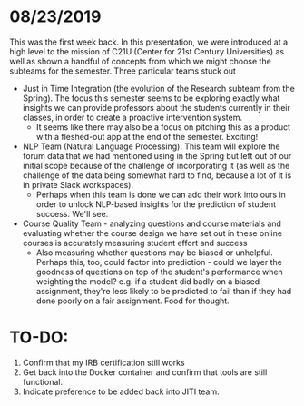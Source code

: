 # 08/23/2019

This was the first week back. In this presentation, we were introduced at a high level to the mission of C21U (Center for 21st Century Universities) as well as shown a handful of concepts from which we might choose the subteams for the semester.
Three particular teams stuck out
- Just in Time Integration (the evolution of the Research subteam from the Spring). The focus this semester seems to be exploring exactly what insights we can provide professors about the students currently in their classes, in order to create a proactive intervention system.
  - It seems like there may also be a focus on pitching this as a product with a fleshed-out app at the end of the semester. Exciting!
- NLP Team (Natural Language Processing). This team will explore the forum data that we had mentioned using in the Spring but left out of our initial scope because of the challenge of incorporating it (as well as the challenge of the data being somewhat hard to find, because a lot of it is in private Slack workspaces).
  - Perhaps when this team is done we can add their work into ours in order to unlock NLP-based insights for the prediction of student success. We'll see.
- Course Quality Team - analyzing questions and course materials and evaluating whether the course design we have set out in these online courses is accurately measuring student effort and success
  - Also measuring whether questions may be biased or unhelpful. Perhaps this, too, could factor into prediction - could we layer the goodness of questions on top of the student's performance when weighting the model? e.g. if a student did badly on a biased assignment, they're less likely to be predicted to fail than if they had done poorly on a fair assignment. Food for thought.

# TO-DO:
1. Confirm that my IRB certification still works
2. Get back into the Docker container and confirm that tools are still functional.
3. Indicate preference to be added back into JITI team.
